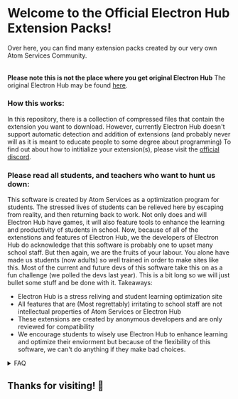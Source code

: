 # Welcome to the Official Electron Hub Extension Packs!
Over here, you can find many extension packs created by our very own Atom Services Community.
######
__Please note this is not the place where you get original Electron Hub__
The original Electron Hub may be found [here](https://1drv.ms/f/s!Ak_DKkD4pwhubcVxI5lnMdzeaP4?e=WfbX0X).

### How this works:
In this repository, there is a collection of compressed files that contain the extension you want to download. 
However, currently Electron Hub doesn't support automatic detection and addition of extensions 
(and probably never will as it is meant to educate people to some degree about programming)
To find out about how to intitialize your extension(s), please visit the [official discord](https://discord.gg/RFWJZJUJFf).

### Please read all students, and teachers who want to hunt us down:
This software is created by Atom Services as a optimization program for students. The stressed lives of students can be relieved here by escaping from reality,
and then returning back to work. Not only does and will Electron Hub have games, it will also feature tools to enhance the learning and productivity of students in school.
Now, because of all of the extenstions and features of Electron Hub, we the developers of Electron Hub do acknowledge that this software is probably one to upset many school staff.
But then again, we are the fruits of your labour. You alone have made us students (now adults) so well trained in order to make sites like this. Most of the current and future
devs of this software take this on as a fun challenge (we polled the devs last year). This is a bit long so we will just bullet some stuff and be done with it.
Takeaways:

- Electron Hub is a stress reliving and student learning optimization site
- All features that are (Most regrettably) irritating to school staff are not intellectual properties of Atom Services or Electron Hub
- These extensions are created by anonymous developers and are only reviewed for compatibility
- We encourage students to wisely use Electron Hub to enhance learning and optimize their enviorment but because of the flexibility of this software, we can't do anything if they make bad choices.
<details>
  <summary>FAQ</summary>
  <details>
    <summary>Why aren't we removing unhelpful extensions?</summary>
    It is because we want Electron Hub to be customizable to each and every person's needs. Each person has different needs in order to enhance themselves,
    and we don't want anyone to have stagnent potential.
  </details>
  If you have any more questions, please fill out this [form]()
</details>

## Thanks for visiting! 👋
